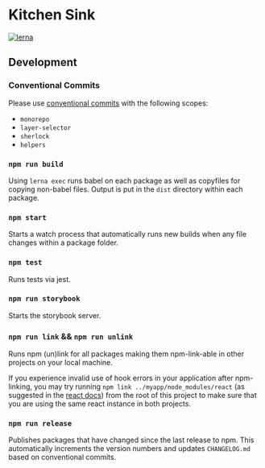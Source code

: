 # Kitchen Sink

[![lerna](https://img.shields.io/badge/maintained%20with-lerna-cc00ff.svg)](https://lerna.js.org/)

## Development

### Conventional Commits

Please use [conventional commits](https://www.conventionalcommits.org) with the following scopes:

- `monorepo`
- `layer-selector`
- `sherlock`
- `helpers`

### `npm run build`

Using `lerna exec` runs babel on each package as well as copyfiles for copying non-babel files. Output is put in the `dist` directory within each package.

### `npm start`

Starts a watch process that automatically runs new builds when any file changes within a package folder.

### `npm test`

Runs tests via jest.

### `npm run storybook`

Starts the storybook server.

### `npm run link` && `npm run unlink`

Runs npm (un)link for all packages making them npm-link-able in other projects on your local machine.

If you experience invalid use of hook errors in your application after npm-linking, you may try running `npm link ../myapp/node_modules/react` (as suggested in the [react docs](https://reactjs.org/warnings/invalid-hook-call-warning.html#duplicate-react)) from the root of this project to make sure that you are using the same react instance in both projects.

### `npm run release`

Publishes packages that have changed since the last release to npm. This automatically increments the version numbers and updates `CHANGELOG.md` based on conventional commits.
